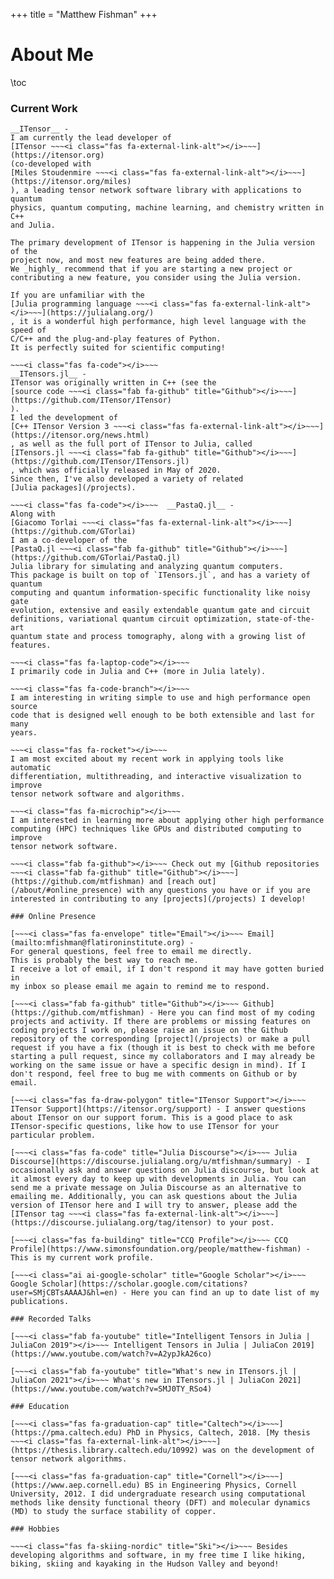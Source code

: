 +++
title = "Matthew Fishman"
+++

# About Me

\toc

### Current Work

~~~<i class="fas fa-draw-polygon"></i>~~~
__ITensor__ -
I am currently the lead developer of
[ITensor ~~~<i class="fas fa-external-link-alt"></i>~~~](https://itensor.org)
(co-developed with 
[Miles Stoudenmire ~~~<i class="fas fa-external-link-alt"></i>~~~](https://itensor.org/miles)
), a leading tensor network software library with applications to quantum
physics, quantum computing, machine learning, and chemistry written in C++
and Julia.

The primary development of ITensor is happening in the Julia version of the
project now, and most new features are being added there.
We _highly_ recommend that if you are starting a new project or
contributing a new feature, you consider using the Julia version.

If you are unfamiliar with the
[Julia programming language ~~~<i class="fas fa-external-link-alt"></i>~~~](https://julialang.org/)
, it is a wonderful high performance, high level language with the speed of
C/C++ and the plug-and-play features of Python.
It is perfectly suited for scientific computing!

~~~<i class="fas fa-code"></i>~~~
__ITensors.jl__ -
ITensor was originally written in C++ (see the
[source code ~~~<i class="fab fa-github" title="Github"></i>~~~](https://github.com/ITensor/ITensor)
).
I led the development of
[C++ ITensor Version 3 ~~~<i class="fas fa-external-link-alt"></i>~~~](https://itensor.org/news.html)
, as well as the full port of ITensor to Julia, called
[ITensors.jl ~~~<i class="fab fa-github" title="Github"></i>~~~](https://github.com/ITensor/ITensors.jl)
, which was officially released in May of 2020.
Since then, I've also developed a variety of related
[Julia packages](/projects).

~~~<i class="fas fa-code"></i>~~~  __PastaQ.jl__ -
Along with
[Giacomo Torlai ~~~<i class="fas fa-external-link-alt"></i>~~~](https://github.com/GTorlai)
I am a co-developer of the
[PastaQ.jl ~~~<i class="fab fa-github" title="Github"></i>~~~](https://github.com/GTorlai/PastaQ.jl)
Julia library for simulating and analyzing quantum computers.
This package is built on top of `ITensors.jl`, and has a variety of quantum
computing and quantum information-specific functionality like noisy gate
evolution, extensive and easily extendable quantum gate and circuit
definitions, variational quantum circuit optimization, state-of-the-art
quantum state and process tomography, along with a growing list of features.

~~~<i class="fas fa-laptop-code"></i>~~~
I primarily code in Julia and C++ (more in Julia lately).

~~~<i class="fas fa-code-branch"></i>~~~
I am interesting in writing simple to use and high performance open source
code that is designed well enough to be both extensible and last for many
years.

~~~<i class="fas fa-rocket"></i>~~~
I am most excited about my recent work in applying tools like automatic
differentiation, multithreading, and interactive visualization to improve
tensor network software and algorithms.

~~~<i class="fas fa-microchip"></i>~~~
I am interested in learning more about applying other high performance
computing (HPC) techniques like GPUs and distributed computing to improve
tensor network software.

~~~<i class="fab fa-github"></i>~~~ Check out my [Github repositories ~~~<i class="fab fa-github" title="Github"></i>~~~](https://github.com/mtfishman) and [reach out](/about/#online_presence) with any questions you have or if you are interested in contributing to any [projects](/projects) I develop!

### Online Presence

[~~~<i class="fas fa-envelope" title="Email"></i>~~~ Email](mailto:mfishman@flatironinstitute.org) -
For general questions, feel free to email me directly.
This is probably the best way to reach me.
I receive a lot of email, if I don't respond it may have gotten buried in
my inbox so please email me again to remind me to respond.

[~~~<i class="fab fa-github" title="Github"></i>~~~ Github](https://github.com/mtfishman) - Here you can find most of my coding projects and activity. If there are problems or missing features on coding projects I work on, please raise an issue on the Github repository of the corresponding [project](/projects) or make a pull request if you have a fix (though it is best to check with me before starting a pull request, since my collaborators and I may already be working on the same issue or have a specific design in mind). If I don't respond, feel free to bug me with comments on Github or by email.

[~~~<i class="fas fa-draw-polygon" title="ITensor Support"></i>~~~ ITensor Support](https://itensor.org/support) - I answer questions about ITensor on our support forum. This is a good place to ask ITensor-specific questions, like how to use ITensor for your particular problem.

[~~~<i class="fas fa-code" title="Julia Discourse"></i>~~~ Julia Discourse](https://discourse.julialang.org/u/mtfishman/summary) - I occasionally ask and answer questions on Julia discourse, but look at it almost every day to keep up with developments in Julia. You can send me a private message on Julia Discourse as an alternative to emailing me. Additionally, you can ask questions about the Julia version of ITensor here and I will try to answer, please add the [ITensor tag ~~~<i class="fas fa-external-link-alt"></i>~~~](https://discourse.julialang.org/tag/itensor) to your post.

[~~~<i class="fas fa-building" title="CCQ Profile"></i>~~~ CCQ Profile](https://www.simonsfoundation.org/people/matthew-fishman) - This is my current work profile.

[~~~<i class="ai ai-google-scholar" title="Google Scholar"></i>~~~ Google Scholar](https://scholar.google.com/citations?user=SMjCBTsAAAAJ&hl=en) - Here you can find an up to date list of my publications.

### Recorded Talks

[~~~<i class="fab fa-youtube" title="Intelligent Tensors in Julia | JuliaCon 2019"></i>~~~ Intelligent Tensors in Julia | JuliaCon 2019](https://www.youtube.com/watch?v=A2ypJkA26co)

[~~~<i class="fab fa-youtube" title="What's new in ITensors.jl | JuliaCon 2021"></i>~~~ What's new in ITensors.jl | JuliaCon 2021](https://www.youtube.com/watch?v=SMJ0TY_RSo4)

### Education

[~~~<i class="fas fa-graduation-cap" title="Caltech"></i>~~~](https://pma.caltech.edu) PhD in Physics, Caltech, 2018. [My thesis ~~~<i class="fas fa-external-link-alt"></i>~~~](https://thesis.library.caltech.edu/10992) was on the development of tensor network algorithms.

[~~~<i class="fas fa-graduation-cap" title="Cornell"></i>~~~](https://www.aep.cornell.edu) BS in Engineering Physics, Cornell University, 2012. I did undergraduate research using computational methods like density functional theory (DFT) and molecular dynamics (MD) to study the surface stability of copper.

### Hobbies

~~~<i class="fas fa-skiing-nordic" title="Ski"></i>~~~ Besides developing algorithms and software, in my free time I like hiking, biking, skiing and kayaking in the Hudson Valley and beyond!
